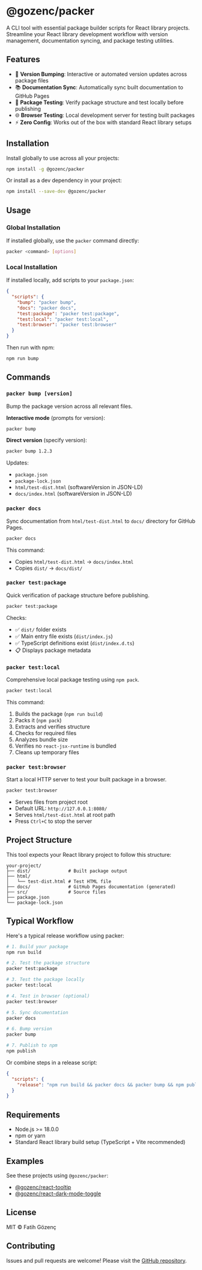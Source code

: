 # @gozenc/packer

A CLI tool with essential package builder scripts for React library projects. Streamline your React library development workflow with version management, documentation syncing, and package testing utilities.

## Features

- 🔢 **Version Bumping**: Interactive or automated version updates across package files
- 📚 **Documentation Sync**: Automatically sync built documentation to GitHub Pages
- 🧪 **Package Testing**: Verify package structure and test locally before publishing
- 🌐 **Browser Testing**: Local development server for testing built packages
- ⚡ **Zero Config**: Works out of the box with standard React library setups

## Installation

Install globally to use across all your projects:

```bash
npm install -g @gozenc/packer
```

Or install as a dev dependency in your project:

```bash
npm install --save-dev @gozenc/packer
```

## Usage

### Global Installation

If installed globally, use the `packer` command directly:

```bash
packer <command> [options]
```

### Local Installation

If installed locally, add scripts to your `package.json`:

```json
{
  "scripts": {
    "bump": "packer bump",
    "docs": "packer docs",
    "test:package": "packer test:package",
    "test:local": "packer test:local",
    "test:browser": "packer test:browser"
  }
}
```

Then run with npm:

```bash
npm run bump
```

## Commands

### `packer bump [version]`

Bump the package version across all relevant files.

**Interactive mode** (prompts for version):

```bash
packer bump
```

**Direct version** (specify version):

```bash
packer bump 1.2.3
```

Updates:

- `package.json`
- `package-lock.json`
- `html/test-dist.html` (softwareVersion in JSON-LD)
- `docs/index.html` (softwareVersion in JSON-LD)

### `packer docs`

Sync documentation from `html/test-dist.html` to `docs/` directory for GitHub Pages.

```bash
packer docs
```

This command:

- Copies `html/test-dist.html` → `docs/index.html`
- Copies `dist/` → `docs/dist/`

### `packer test:package`

Quick verification of package structure before publishing.

```bash
packer test:package
```

Checks:

- ✅ `dist/` folder exists
- ✅ Main entry file exists (`dist/index.js`)
- ✅ TypeScript definitions exist (`dist/index.d.ts`)
- 📋 Displays package metadata

### `packer test:local`

Comprehensive local package testing using `npm pack`.

```bash
packer test:local
```

This command:

1. Builds the package (`npm run build`)
2. Packs it (`npm pack`)
3. Extracts and verifies structure
4. Checks for required files
5. Analyzes bundle size
6. Verifies no `react-jsx-runtime` is bundled
7. Cleans up temporary files

### `packer test:browser`

Start a local HTTP server to test your built package in a browser.

```bash
packer test:browser
```

- Serves files from project root
- Default URL: `http://127.0.0.1:8080/`
- Serves `html/test-dist.html` at root path
- Press `Ctrl+C` to stop the server

## Project Structure

This tool expects your React library project to follow this structure:

```
your-project/
├── dist/              # Built package output
├── html/
│   └── test-dist.html # Test HTML file
├── docs/              # GitHub Pages documentation (generated)
├── src/               # Source files
├── package.json
└── package-lock.json
```

## Typical Workflow

Here's a typical release workflow using packer:

```bash
# 1. Build your package
npm run build

# 2. Test the package structure
packer test:package

# 3. Test the package locally
packer test:local

# 4. Test in browser (optional)
packer test:browser

# 5. Sync documentation
packer docs

# 6. Bump version
packer bump

# 7. Publish to npm
npm publish
```

Or combine steps in a release script:

```json
{
  "scripts": {
    "release": "npm run build && packer docs && packer bump && npm publish"
  }
}
```

## Requirements

- Node.js >= 18.0.0
- npm or yarn
- Standard React library build setup (TypeScript + Vite recommended)

## Examples

See these projects using `@gozenc/packer`:

- [@gozenc/react-tooltip](https://github.com/gozenc/react-tooltip)
- [@gozenc/react-dark-mode-toggle](https://github.com/gozenc/react-dark-mode-toggle)

## License

MIT © Fatih Gözenç

## Contributing

Issues and pull requests are welcome! Please visit the [GitHub repository](https://github.com/gozenc/package-builder).

